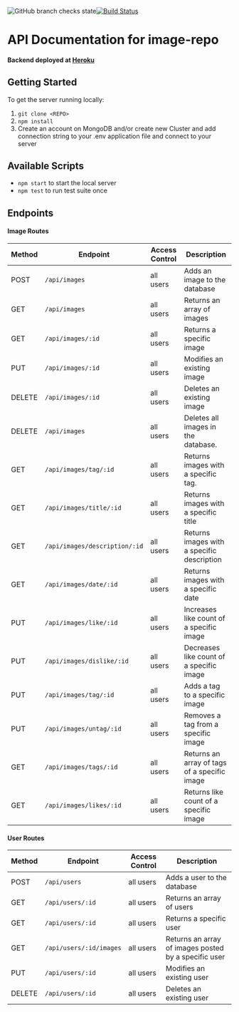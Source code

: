 ![GitHub branch checks state](https://img.shields.io/github/checks-status/nezlobnaya/image-repo/main)[![Build Status](https://app.travis-ci.com/nezlobnaya/image-repo.svg?branch=main)](https://app.travis-ci.com/nezlobnaya/image-repo)

#  API Documentation for image-repo

#### Backend deployed at [Heroku](https://image-repo-be.herokuapp.com/) <br>

## Getting Started

To get the server running locally:

1. `git clone <REPO>`
2. `npm install`
3. Create an account on MongoDB and/or create new Cluster and add connection string to your .env application file and connect to your server

## Available Scripts

- `npm start` to start the local server
- `npm test` to run test suite once


## Endpoints

#### Image Routes

| Method | Endpoint                     | Access Control   | Description                                 |
| ------ | -----------------------------| -----------------| --------------------------------------------|
| POST   | `/api/images`                | all users        | Adds an image to the database               |
| GET    | `/api/images`                | all users        | Returns an array of images                  |
| GET    | `/api/images/:id`            | all users        | Returns a specific image                    |
| PUT    | `/api/images/:id`            | all users        | Modifies an existing image                  |
| DELETE | `/api/images/:id`            | all users        | Deletes an existing image                   |
| DELETE | `/api/images`                | all users        | Deletes all images in the database.         |
| GET    | `/api/images/tag/:id`        | all users        | Returns images with a specific tag.         |
| GET    | `/api/images/title/:id`      | all users        | Returns images with a specific title        |
| GET    | `/api/images/description/:id`| all users        | Returns images with a specific description  |
| GET    | `/api/images/date/:id`       | all users        | Returns images with a specific date         |
| PUT    | `/api/images/like/:id`       | all users        | Increases like count of a specific image    |
| PUT    | `/api/images/dislike/:id`    | all users        | Decreases like count of a specific image    |
| PUT    | `/api/images/tag/:id`        | all users        | Adds a tag to a specific image              |
| PUT    | `/api/images/untag/:id`      | all users        | Removes a tag from a specific image         |
| GET    | `/api/images/tags/:id`       | all users        | Returns an array of tags of a specific image|
| GET    | `/api/images/likes/:id`      | all users        | Returns like count of a specific image      |

#### User Routes

| Method | Endpoint               | Access Control     | Description                                         |
| ------ | ---------------------  | ------------------ | ----------------------------------------------------|
| POST   | `/api/users`           | all users          | Adds a user to the database                         |
| GET    | `/api/users/:id`       | all users          | Returns an array of users                           |
| GET    | `/api/users/:id`       | all users          | Returns a specific user                             |
| GET    | `/api/users/:id/images`| all users          | Returns an array of images posted by a specific user|
| PUT    | `/api/users/:id`       | all users          | Modifies an existing user                           |
| DELETE | `/api/users/:id`       | all users          | Deletes an existing user                            |




